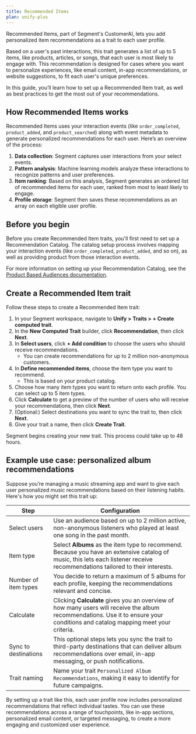 ```yaml
---
title: Recommended Items
plan: unify-plus
---
```


Recommended Items, part of Segment's CustomerAI, lets you add personalized item recommendations as a trait to each user profile.

Based on a user's past interactions, this trait generates a list of up to 5 items, like products, articles, or songs, that each user is most likely to engage with. This recommendation is designed for cases where you want to personalize experiences, like email content, in-app recommendations, or website suggestions, to fit each user's unique preferences.

In this guide, you’ll learn how to set up a Recommended Item trait, as well as best practices to get the most out of your recommendations.

## How Recommended Items works

Recommended Items uses your interaction events (like `order_completed`, `product_added`, and `product_searched`) along with event metadata to generate personalized recommendations for each user. Here’s an overview of the process:

1. **Data collection**: Segment captures user interactions from your select events.
2. **Pattern analysis**: Machine learning models analyze these interactions to recognize patterns and user preferences.
3. **Item ranking**: Based on this analysis, Segment generates an ordered list of recommended items for each user, ranked from most to least likely to engage.
4. **Profile storage**: Segment then saves these recommendations as an array on each eligible user profile.

## Before you begin

Before you create Recommended Item traits, you'll first need to set up a Recommendation Catalog. The catalog setup process involves mapping your interaction events (like `order_completed`, `product_added`, and so on), as well as providing product from those interaction events.

For more information on setting up your Recommendation Catalog, see the [Product Based Audiences documentation](/docs/engage/audiences/product-based-audiences/#set-up-your-recommendation-catalog).

## Create a Recommended Item trait

Follow these steps to create a Recommended Item trait:

1. In your Segment workspace, navigate to **Unify > Traits > + Create computed trait**.
2. In the **New Computed Trait** builder, click **Recommendation**, then click **Next**.
3. In **Select users**, click **+ Add condition** to choose the users who should receive recommendations.
    - You can create recommendations for up to 2 million non-anonymous customers.
4. In **Define recommended items**, choose the item type you want to recommend. 
    - This is based on your product catalog.
5. Choose how many item types you want to return onto each profile. You can select up to 5 item types.
6. Click **Calculate** to get a preview of the number of users who will receive your recommendations, then click **Next**.
7. (Optional:) Select destinations you want to sync the trait to, then click **Next**.
8. Give your trait a name, then click **Create Trait**.

Segment begins creating your new trait. This process could take up to 48 hours.

## Example use case: personalized album recommendations

Suppose you’re managing a music streaming app and want to give each user personalized music recommendations based on their listening habits. Here's how you might set this trait up:

| Step                 | Configuration                                                                                                                                                                   |
| -------------------- | ------------------------------------------------------------------------------------------------------------------------------------------------------------------------------- |
| Select users         | Use an audience based on up to 2 million active, non-anonymous listeners who played at least one song in the past month.                                                        |
| Item type            | Select **Albums** as the item type to recommend. Because you have an extensive catalog of music, this lets each listener receive recommendations tailored to their interests.   |
| Number of item types | You decide to return a maximum of 5 albums for each profile, keeping the recommendations relevant and concise.                                                                  |
| Calculate            | Clicking **Calculate** gives you an overview of how many users will receive the album recommendations. Use it to ensure your conditions and catalog mapping meet your criteria. |
| Sync to destinations | This optional steps lets you sync the trait to third-party destinations that can deliver album recommendations over email, in-app messaging, or push notifications.             |
| Trait naming         | Name your trait `Personalized Album Recommendations`, making it easy to identify for future campaigns.                                                                          |

By setting up a trait like this, each user profile now includes personalized recommendations that reflect individual tastes. You can use these recommendations across a range of touchpoints, like in-app sections, personalized email content, or targeted messaging, to create a more engaging and customized user experience.